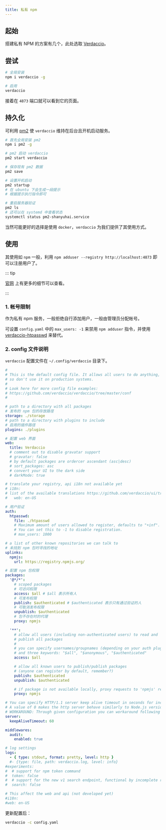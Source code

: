 ```yaml
---
title: 私有 npm
---
```


## 起始

搭建私有 NPM 的方案有几个，此处选取 [Verdaccio](https://verdaccio.org/zh-CN/)。



## 尝试

```bash
# 全局安装
npm i verdaccio -g

# 启用
verdaccio
```

接着在 `4873` 端口就可以看到它的页面。



## 持久化

可利用 [pm2](https://www.npmjs.com/package/pm2) 使 `verdaccio` 维持在后台且开机启动服务。

```bash
# 首先全局安装 pm2
npm i pm2 -g

# pm2 启动 verdaccio
pm2 start verdaccio

# 保存现有 pm2 数据
pm2 save

# 设置开机启动
pm2 startup
# 在 ubuntu 下会生成一段提示
# 根据提示执行指令即可

# 重启服务器验证
pm2 ls
# 还可以在 systemd 中查看状态
systemctl status pm2-shanyuhai.service
```

当然可能更好的选择是使用 `docker`，`verdaccio` 为我们提供了其使用方式。



## 使用

其使用如 `npm` 一般，利用 `npm adduser --registry http://localhost:4873` 即可以注册用户了。



::: tip

[官网](https://verdaccio.org/zh-CN/) 上有更多的细节可以查看。

:::

### 1. 帐号限制

作为私有 npm 服务，一般拒绝自行添加用户，一般由管理员分配帐号。

可设置 `config.yaml` 中的 `max_users: -1` 来禁用 `npm adduser` 指令，并使用 [verdaccio-htpasswd](https://www.npmjs.com/package/verdaccio-htpasswd) 来替代。

### 2. config 文件说明

`verdaccio` 配置文件在 `~/.config/verdaccio` 目录下。

```yaml
#
# This is the default config file. It allows all users to do anything,
# so don't use it on production systems.
#
# Look here for more config file examples:
# https://github.com/verdaccio/verdaccio/tree/master/conf
#

# path to a directory with all packages
# 发布的 npm 包的存放路径
storage: ./storage
# path to a directory with plugins to include
# 启用的插件路径
plugins: ./plugins

# 配置 web 界面
web:
  title: Verdaccio
  # comment out to disable gravatar support
  # gravatar: false
  # by default packages are ordercer ascendant (asc|desc)
  # sort_packages: asc
  # convert your UI to the dark side
  # darkMode: true

# translate your registry, api i18n not available yet
# i18n:
# list of the available translations https://github.com/verdaccio/ui/tree/master/i18n/translations
#   web: en-US

# 用户验证
auth:
  htpasswd:
    file: ./htpasswd
    # Maximum amount of users allowed to register, defaults to "+inf".
    # You can set this to -1 to disable registration.
    # max_users: 1000

# a list of other known repositories we can talk to
# 未找到 npm 包时寻找的地址
uplinks:
  npmjs:
    url: https://registry.npmjs.org/

# 配置 npm 包权限
packages:
  '@*/*':
    # scoped packages
    # 可访问权限
    access: $all # $all 表示所有人
    # 可发布权限
    publish: $authenticated # $authenticated 表示只有通过验证的人
    # 可取消发布权限
    unpublish: $authenticated
    # 包不存在时的代理
    proxy: npmjs

  '**':
    # allow all users (including non-authenticated users) to read and
    # publish all packages
    #
    # you can specify usernames/groupnames (depending on your auth plugin)
    # and three keywords: "$all", "$anonymous", "$authenticated"
    access: $all

    # allow all known users to publish/publish packages
    # (anyone can register by default, remember?)
    publish: $authenticated
    unpublish: $authenticated

    # if package is not available locally, proxy requests to 'npmjs' registry
    proxy: npmjs

# You can specify HTTP/1.1 server keep alive timeout in seconds for incoming connections.
# A value of 0 makes the http server behave similarly to Node.js versions prior to 8.0.0, which did not have a keep-alive timeout.
# WORKAROUND: Through given configuration you can workaround following issue https://github.com/verdaccio/verdaccio/issues/301. Set to 0 in case 60 is not enough.
server:
  keepAliveTimeout: 60

middlewares:
  audit:
    enabled: true

# log settings
logs:
  - { type: stdout, format: pretty, level: http }
  #- {type: file, path: verdaccio.log, level: info}
#experiments:
#  # support for npm token command
#  token: false
#  # support for the new v1 search endpoint, functional by incomplete read more on ticket 1732
#  search: false

# This affect the web and api (not developed yet)
#i18n:
#web: en-US
```

更新配置后：

```bash
verdaccio -c config.yaml
```

